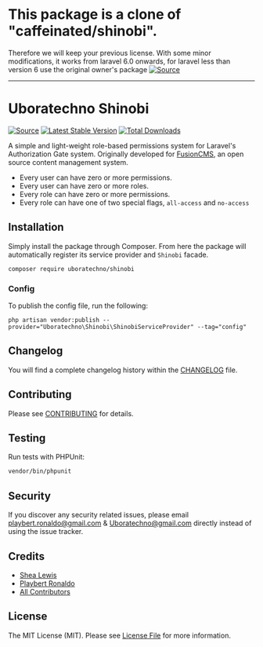 # This package is a clone of "caffeinated/shinobi".

Therefore we will keep your previous license. With some minor modifications, it works from laravel 6.0 onwards, for laravel less than version 6 use the original owner's package [![Source](https://img.shields.io/badge/source-Caffeinated/shinobi-blue.svg?style=flat-square)](https://github.com/caffeinated/shinobi)

---

# Uboratechno Shinobi
[![Source](https://img.shields.io/badge/source-Uboratechno/shinobi-blue.svg?style=flat-square)](https://github.com/uboratechno/shinobi)
[![Latest Stable Version](https://poser.pugx.org/Uboratechno/shinobi/v/stable?format=flat-square)](https://packagist.org/packages/uboratechno/shinobi)
[![Total Downloads](https://img.shields.io/packagist/dt/Uboratechno/shinobi.svg?style=flat-square)](https://packagist.org/packages/uboratechno/shinobi)

A simple and light-weight role-based permissions system for Laravel's Authorization Gate system. Originally developed for [FusionCMS](https://github.com/fusioncms/fusioncms), an open source content management system.

- Every user can have zero or more permissions.
- Every user can have zero or more roles.
- Every role can have zero or more permissions.
- Every role can have one of two special flags, `all-access` and `no-access`

## Installation
Simply install the package through Composer. From here the package will automatically register its service provider and `Shinobi` facade.

```
composer require uboratechno/shinobi
```

### Config
To publish the config file, run the following:

```
php artisan vendor:publish --provider="Uboratechno\Shinobi\ShinobiServiceProvider" --tag="config"
```

## Changelog
You will find a complete changelog history within the [CHANGELOG](CHANGELOG.md) file.

## Contributing
Please see [CONTRIBUTING](CONTRIBUTING.md) for details.

## Testing
Run tests with PHPUnit:

```bash
vendor/bin/phpunit
```

## Security
If you discover any security related issues, please email playbert.ronaldo@gmail.com & Uboratechno@gmail.com directly instead of using the issue tracker.

## Credits
- [Shea Lewis](https://github.com/kaidesu)
- [Playbert Ronaldo](https://github.com/Playbert)
- [All Contributors](../../contributors)

## License
The MIT License (MIT). Please see [License File](LICENSE.md) for more information.
